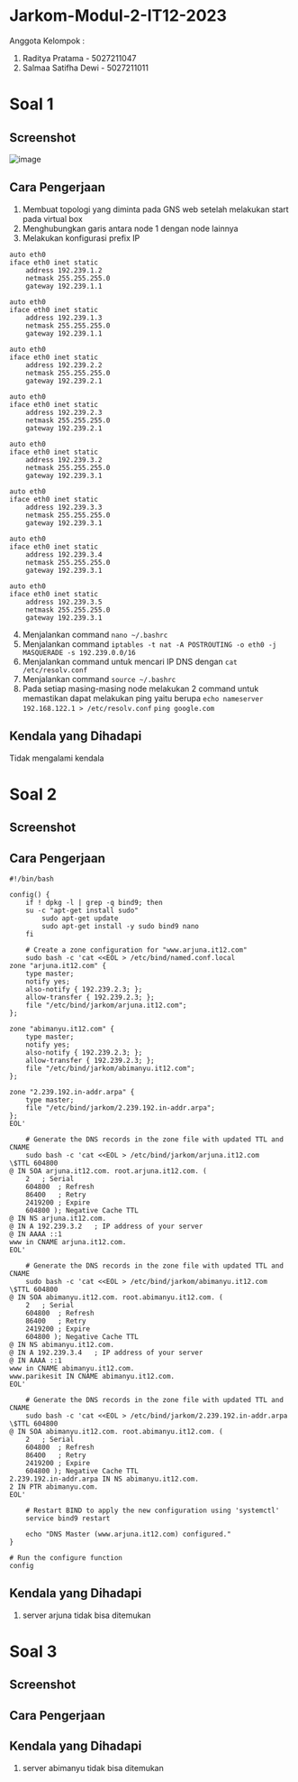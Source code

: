 # Jarkom-Modul-2-IT12-2023
Anggota Kelompok : 
1. Raditya Pratama - 5027211047
2. Salmaa Satifha Dewi - 5027211011

# Soal 1
## Screenshot
![image](https://github.com/Almambul/Jarkom-Modul-2-IT12-2023/assets/107543354/7591c410-26c9-46cf-84e5-901f88a0360c)
## Cara Pengerjaan
1. Membuat topologi yang diminta pada GNS web setelah melakukan start pada virtual box
2. Menghubungkan garis antara node 1 dengan node lainnya
3. Melakukan konfigurasi prefix IP
```
auto eth0
iface eth0 inet static
	address 192.239.1.2
	netmask 255.255.255.0
	gateway 192.239.1.1

auto eth0
iface eth0 inet static
	address 192.239.1.3
	netmask 255.255.255.0
	gateway 192.239.1.1

auto eth0
iface eth0 inet static
	address 192.239.2.2
	netmask 255.255.255.0
	gateway 192.239.2.1

auto eth0
iface eth0 inet static
	address 192.239.2.3
	netmask 255.255.255.0
	gateway 192.239.2.1

auto eth0
iface eth0 inet static
	address 192.239.3.2
	netmask 255.255.255.0
	gateway 192.239.3.1

auto eth0
iface eth0 inet static
	address 192.239.3.3
	netmask 255.255.255.0
	gateway 192.239.3.1

auto eth0
iface eth0 inet static
	address 192.239.3.4
	netmask 255.255.255.0
	gateway 192.239.3.1

auto eth0
iface eth0 inet static
	address 192.239.3.5
	netmask 255.255.255.0
	gateway 192.239.3.1
```
4. Menjalankan command ```nano ~/.bashrc```
5. Menjalankan command 
```iptables -t nat -A POSTROUTING -o eth0 -j MASQUERADE -s 192.239.0.0/16```
6. Menjalankan command untuk mencari IP DNS dengan 
```cat /etc/resolv.conf```
7. Menjalankan command ```source ~/.bashrc```
8. Pada setiap masing-masing node melakukan 2 command untuk memastikan dapat melakukan ping yaitu berupa
```echo nameserver 192.168.122.1 > /etc/resolv.conf```
```ping google.com```

## Kendala yang Dihadapi
Tidak mengalami kendala

# Soal 2
## Screenshot
## Cara Pengerjaan
```
#!/bin/bash

config() {
    if ! dpkg -l | grep -q bind9; then
	su -c "apt-get install sudo"
        sudo apt-get update
        sudo apt-get install -y sudo bind9 nano
    fi

    # Create a zone configuration for "www.arjuna.it12.com"
    sudo bash -c 'cat <<EOL > /etc/bind/named.conf.local
zone "arjuna.it12.com" {
    type master;
    notify yes;
    also-notify { 192.239.2.3; };
    allow-transfer { 192.239.2.3; };
    file "/etc/bind/jarkom/arjuna.it12.com";
};

zone "abimanyu.it12.com" {
    type master;
    notify yes;
    also-notify { 192.239.2.3; };
    allow-transfer { 192.239.2.3; };
    file "/etc/bind/jarkom/abimanyu.it12.com";
};

zone "2.239.192.in-addr.arpa" {
    type master;
    file "/etc/bind/jarkom/2.239.192.in-addr.arpa";
};
EOL'

    # Generate the DNS records in the zone file with updated TTL and CNAME
    sudo bash -c 'cat <<EOL > /etc/bind/jarkom/arjuna.it12.com
\$TTL 604800
@ IN SOA arjuna.it12.com. root.arjuna.it12.com. (
    2	; Serial
    604800	; Refresh
    86400	; Retry
    2419200	; Expire
    604800 ); Negative Cache TTL
@ IN NS arjuna.it12.com.
@ IN A 192.239.3.2   ; IP address of your server
@ IN AAAA ::1
www in CNAME arjuna.it12.com.
EOL'

    # Generate the DNS records in the zone file with updated TTL and CNAME
    sudo bash -c 'cat <<EOL > /etc/bind/jarkom/abimanyu.it12.com
\$TTL 604800
@ IN SOA abimanyu.it12.com. root.abimanyu.it12.com. (
    2	; Serial
    604800	; Refresh
    86400	; Retry
    2419200	; Expire
    604800 ); Negative Cache TTL
@ IN NS abimanyu.it12.com.
@ IN A 192.239.3.4   ; IP address of your server
@ IN AAAA ::1
www in CNAME abimanyu.it12.com.
www.parikesit IN CNAME abimanyu.it12.com.
EOL'

    # Generate the DNS records in the zone file with updated TTL and CNAME
    sudo bash -c 'cat <<EOL > /etc/bind/jarkom/2.239.192.in-addr.arpa
\$TTL 604800
@ IN SOA abimanyu.it12.com. root.abimanyu.it12.com. (
    2	; Serial
    604800	; Refresh
    86400	; Retry
    2419200	; Expire
    604800 ); Negative Cache TTL
2.239.192.in-addr.arpa IN NS abimanyu.it12.com.
2 IN PTR abimanyu.com.
EOL'

    # Restart BIND to apply the new configuration using 'systemctl'
    service bind9 restart

    echo "DNS Master (www.arjuna.it12.com) configured."
}

# Run the configure function
config
```
## Kendala yang Dihadapi
1. server arjuna tidak bisa ditemukan

# Soal 3
## Screenshot
## Cara Pengerjaan
## Kendala yang Dihadapi
1. server abimanyu tidak bisa ditemukan
